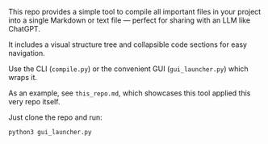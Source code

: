 This repo provides a simple tool to compile all important files in your project into a single Markdown or text file — perfect for sharing with an LLM like ChatGPT.

It includes a visual structure tree and collapsible code sections for easy navigation.

Use the CLI (`compile.py`) or the convenient GUI (`gui_launcher.py`) which wraps it.

As an example, see `this_repo.md`, which showcases this tool applied this very repo itself.

Just clone the repo and run:
```bash
python3 gui_launcher.py
```